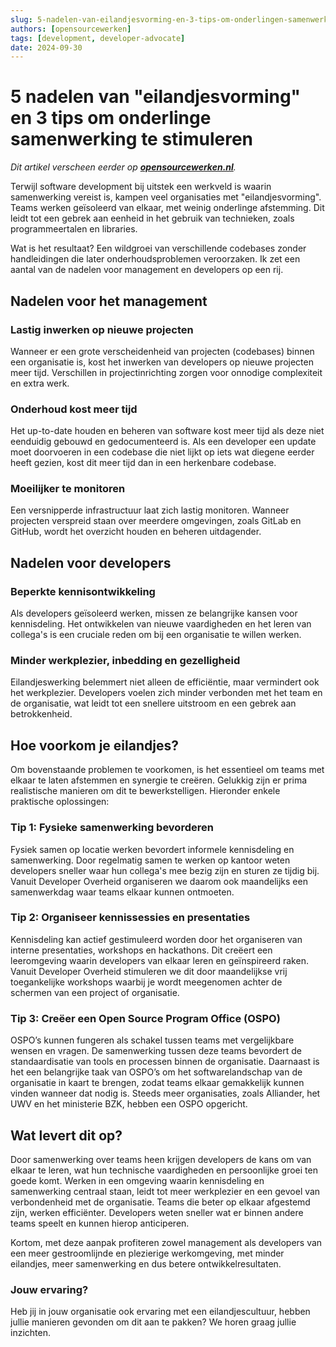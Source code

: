 ```yaml
---
slug: 5-nadelen-van-eilandjesvorming-en-3-tips-om-onderlingen-samenwerking-te-stimuleren
authors: [opensourcewerken]
tags: [development, developer-advocate]
date: 2024-09-30
---
```

# 5 nadelen van "eilandjesvorming" en 3 tips om onderlinge samenwerking te stimuleren        

*Dit artikel verscheen eerder op [**opensourcewerken.nl**](https://opensourcewerken.nl/blog/view/588d9a2e-1fba-4b85-b612-59268237c570/5-nadelen-van-eilandjesvorming-en-3-tips-van-developer-overheid).*

Terwijl software development bij uitstek een werkveld is waarin samenwerking vereist is, kampen veel organisaties met "eilandjesvorming". Teams werken geïsoleerd van elkaar, met weinig onderlinge afstemming. Dit leidt tot een gebrek aan eenheid in het gebruik van technieken, zoals programmeertalen en libraries.

Wat is het resultaat? Een wildgroei van verschillende codebases zonder handleidingen die later onderhoudsproblemen veroorzaken. Ik zet een aantal van de nadelen voor management en developers op een rij.

<!-- truncate -->

## Nadelen voor het management

### Lastig inwerken op nieuwe projecten

Wanneer er een grote verscheidenheid van projecten (codebases) binnen een organisatie is, kost het inwerken van developers op nieuwe projecten meer tijd. Verschillen in projectinrichting zorgen voor onnodige complexiteit en extra werk.

### Onderhoud kost meer tijd

Het up-to-date houden en beheren van software kost meer tijd als deze niet eenduidig gebouwd en gedocumenteerd is. Als een developer een update moet doorvoeren in een codebase die niet lijkt op iets wat diegene eerder heeft gezien, kost dit meer tijd dan in een herkenbare codebase.

### Moeilijker te monitoren

Een versnipperde infrastructuur laat zich lastig monitoren. Wanneer projecten verspreid staan over meerdere omgevingen, zoals GitLab en GitHub, wordt het overzicht houden en beheren uitdagender.

## Nadelen voor developers

### Beperkte kennisontwikkeling

Als developers geïsoleerd werken, missen ze belangrijke kansen voor kennisdeling. Het ontwikkelen van nieuwe vaardigheden en het leren van collega's is een cruciale reden om bij een organisatie te willen werken.

### Minder werkplezier, inbedding en gezelligheid

Eilandjeswerking belemmert niet alleen de efficiëntie, maar vermindert ook het werkplezier. Developers voelen zich minder verbonden met het team en de organisatie, wat leidt tot een snellere uitstroom en een gebrek aan betrokkenheid.

## Hoe voorkom je eilandjes?

Om bovenstaande problemen te voorkomen, is het essentieel om teams met elkaar te laten afstemmen en synergie te creëren. Gelukkig zijn er prima realistische manieren om dit te bewerkstelligen. Hieronder enkele praktische oplossingen:

### Tip 1: Fysieke samenwerking bevorderen

Fysiek samen op locatie werken bevordert informele kennisdeling en samenwerking. Door regelmatig samen te werken op kantoor weten developers sneller waar hun collega's mee bezig zijn en sturen ze tijdig bij. Vanuit Developer Overheid organiseren we daarom ook maandelijks een samenwerkdag waar teams elkaar kunnen ontmoeten.

### Tip 2: Organiseer kennissessies en presentaties

Kennisdeling kan actief gestimuleerd worden door het organiseren van interne presentaties, workshops en hackathons. Dit creëert een leeromgeving waarin developers van elkaar leren en geïnspireerd raken. Vanuit Developer Overheid stimuleren we dit door maandelijkse vrij toegankelijke workshops waarbij je wordt meegenomen achter de schermen van een project of organisatie.

### Tip 3: Creëer een Open Source Program Office (OSPO)

OSPO’s kunnen fungeren als schakel tussen teams met vergelijkbare wensen en vragen. De samenwerking tussen deze teams bevordert de standaardisatie van tools en processen binnen de organisatie. Daarnaast is het een belangrijke taak van OSPO’s om het softwarelandschap van de organisatie in kaart te brengen, zodat teams elkaar gemakkelijk kunnen vinden wanneer dat nodig is. Steeds meer organisaties, zoals Alliander, het UWV en het ministerie BZK, hebben een OSPO opgericht.

## Wat levert dit op?

Door samenwerking over teams heen krijgen developers de kans om van elkaar te leren, wat hun technische vaardigheden en persoonlijke groei ten goede komt. Werken in een omgeving waarin kennisdeling en samenwerking centraal staan, leidt tot meer werkplezier en een gevoel van verbondenheid met de organisatie. Teams die beter op elkaar afgestemd zijn, werken efficiënter. Developers weten sneller wat er binnen andere teams speelt en kunnen hierop anticiperen.

Kortom, met deze aanpak profiteren zowel management als developers van een meer gestroomlijnde en plezierige werkomgeving, met minder eilandjes, meer samenwerking en dus betere ontwikkelresultaten.

### Jouw ervaring?

Heb jij in jouw organisatie ook ervaring met een eilandjescultuur, hebben jullie manieren gevonden om dit aan te pakken? We horen graag jullie inzichten.